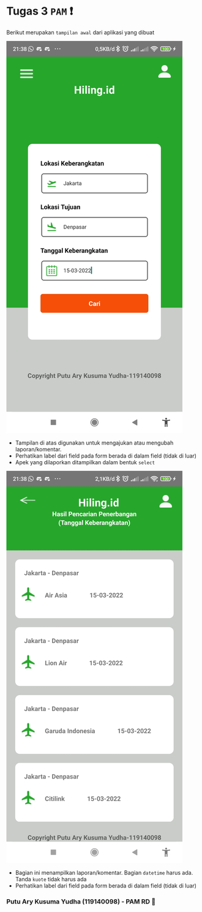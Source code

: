 # Tugas 3 `PAM` :heavy_exclamation_mark:
Berikut merupakan `tampilan awal` dari aplikasi yang dibuat

![](tampilan/tampilan_awal.jpg)
- Tampilan di atas digunakan untuk mengajukan atau mengubah laporan/komentar.
- Perhatikan label dari field pada form berada di dalam field (tidak di luar)
- Apek yang dilaporkan ditampilkan dalam bentuk `select`

![](tampilan/tampilan_pencarian.jpg)
- Bagian ini menampilkan laporan/komentar. Bagian `datetime` harus ada. Tanda `kuote` tidak harus ada
- Perhatikan label dari field pada form berada di dalam field (tidak di luar)


### Putu Ary Kusuma Yudha (119140098) - PAM RD :honeybee:
